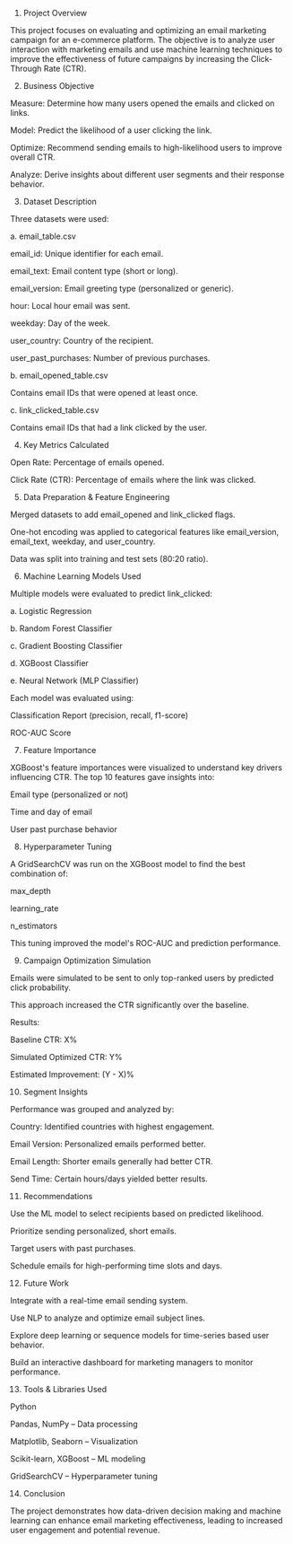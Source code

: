 1. Project Overview

This project focuses on evaluating and optimizing an email marketing campaign for an e-commerce platform. The objective is to analyze user interaction with marketing emails and use machine learning techniques to improve the effectiveness of future campaigns by increasing the Click-Through Rate (CTR).

2. Business Objective

Measure: Determine how many users opened the emails and clicked on links.

Model: Predict the likelihood of a user clicking the link.

Optimize: Recommend sending emails to high-likelihood users to improve overall CTR.

Analyze: Derive insights about different user segments and their response behavior.

3. Dataset Description

Three datasets were used:

a. email_table.csv

email_id: Unique identifier for each email.

email_text: Email content type (short or long).

email_version: Email greeting type (personalized or generic).

hour: Local hour email was sent.

weekday: Day of the week.

user_country: Country of the recipient.

user_past_purchases: Number of previous purchases.

b. email_opened_table.csv

Contains email IDs that were opened at least once.

c. link_clicked_table.csv

Contains email IDs that had a link clicked by the user.

4. Key Metrics Calculated

Open Rate: Percentage of emails opened.

Click Rate (CTR): Percentage of emails where the link was clicked.

5. Data Preparation & Feature Engineering

Merged datasets to add email_opened and link_clicked flags.

One-hot encoding was applied to categorical features like email_version, email_text, weekday, and user_country.

Data was split into training and test sets (80:20 ratio).

6. Machine Learning Models Used

Multiple models were evaluated to predict link_clicked:

a. Logistic Regression

b. Random Forest Classifier

c. Gradient Boosting Classifier

d. XGBoost Classifier

e. Neural Network (MLP Classifier)

Each model was evaluated using:

Classification Report (precision, recall, f1-score)

ROC-AUC Score

7. Feature Importance

XGBoost's feature importances were visualized to understand key drivers influencing CTR. The top 10 features gave insights into:

Email type (personalized or not)

Time and day of email

User past purchase behavior

8. Hyperparameter Tuning

A GridSearchCV was run on the XGBoost model to find the best combination of:

max_depth

learning_rate

n_estimators

This tuning improved the model's ROC-AUC and prediction performance.

9. Campaign Optimization Simulation

Emails were simulated to be sent to only top-ranked users by predicted click probability.

This approach increased the CTR significantly over the baseline.

Results:

Baseline CTR: X%

Simulated Optimized CTR: Y%

Estimated Improvement: (Y - X)%

10. Segment Insights

Performance was grouped and analyzed by:

Country: Identified countries with highest engagement.

Email Version: Personalized emails performed better.

Email Length: Shorter emails generally had better CTR.

Send Time: Certain hours/days yielded better results.

11. Recommendations

Use the ML model to select recipients based on predicted likelihood.

Prioritize sending personalized, short emails.

Target users with past purchases.

Schedule emails for high-performing time slots and days.

12. Future Work

Integrate with a real-time email sending system.

Use NLP to analyze and optimize email subject lines.

Explore deep learning or sequence models for time-series based user behavior.

Build an interactive dashboard for marketing managers to monitor performance.

13. Tools & Libraries Used

Python

Pandas, NumPy – Data processing

Matplotlib, Seaborn – Visualization

Scikit-learn, XGBoost – ML modeling

GridSearchCV – Hyperparameter tuning

14. Conclusion

The project demonstrates how data-driven decision making and machine learning can enhance email marketing effectiveness, leading to increased user engagement and potential revenue.


